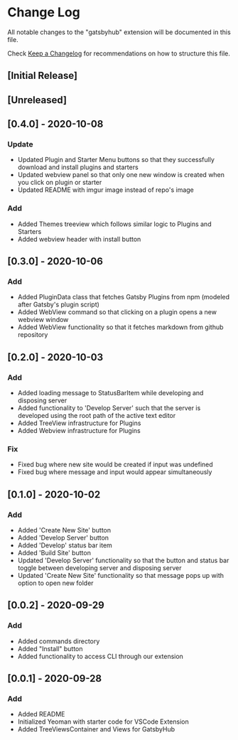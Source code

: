 # Change Log

All notable changes to the "gatsbyhub" extension will be documented in this file.

Check [Keep a Changelog](http://keepachangelog.com/) for recommendations on how to structure this file.

## [Initial Release]

## [Unreleased]

## [0.4.0] - 2020-10-08

### Update

- Updated Plugin and Starter Menu buttons so that they successfully download and install plugins and starters
- Updated webview panel so that only one new window is created when you click on plugin or starter
- Updated README with imgur image instead of repo's image

### Add

- Added Themes treeview which follows similar logic to Plugins and Starters
- Added webview header with install button

## [0.3.0] - 2020-10-06

### Add

- Added PluginData class that fetches Gatsby Plugins from npm (modeled after Gatsby's plugin script)
- Added WebView command so that clicking on a plugin opens a new webview window
- Added WebView functionality so that it fetches markdown from github repository

## [0.2.0] - 2020-10-03

### Add

- Added loading message to StatusBarItem while developing and disposing server
- Added functionality to 'Develop Server' such that the server is developed using the root path of the active text editor
- Added TreeView infrastructure for Plugins
- Added Webview infrastructure for Plugins

### Fix

- Fixed bug where new site would be created if input was undefined
- Fixed bug where message and input would appear simultaneously

## [0.1.0] - 2020-10-02

### Add

- Added 'Create New Site' button
- Added 'Develop Server' button
- Added 'Develop' status bar item
- Added 'Build Site' button
- Updated 'Develop Server' functionality so that the button and status bar toggle between developing server and disposing server
- Updated 'Create New Site' functionality so that message pops up with option to open new folder

## [0.0.2] - 2020-09-29

### Add

- Added commands directory
- Added "Install" button
- Added functionality to access CLI through our extension

## [0.0.1] - 2020-09-28

### Add

- Added README
- Initialized Yeoman with starter code for VSCode Extension
- Added TreeViewsContainer and Views for GatsbyHub
